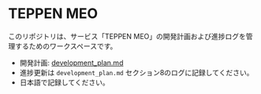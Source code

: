 # TEPPEN MEO

このリポジトリは、サービス「TEPPEN MEO」の開発計画および進捗ログを管理するためのワークスペースです。

- 開発計画: [development_plan.md](development_plan.md)
- 進捗更新は `development_plan.md` セクション8のログに記録してください。
- 日本語で記録してください。
